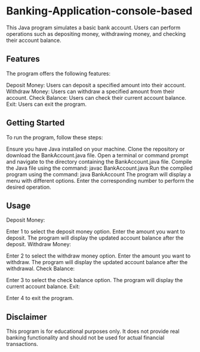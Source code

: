 # Banking-Application-console-based
This Java program simulates a basic bank account. Users can perform operations such as depositing money, withdrawing money, and checking their account balance.

## Features
The program offers the following features:

Deposit Money: Users can deposit a specified amount into their account.
Withdraw Money: Users can withdraw a specified amount from their account.
Check Balance: Users can check their current account balance.
Exit: Users can exit the program.
## Getting Started
To run the program, follow these steps:

Ensure you have Java installed on your machine.
Clone the repository or download the BankAccount.java file.
Open a terminal or command prompt and navigate to the directory containing the BankAccount.java file.
Compile the Java file using the command: javac BankAccount.java
Run the compiled program using the command: java BankAccount
The program will display a menu with different options. Enter the corresponding number to perform the desired operation.
## Usage
Deposit Money:

Enter 1 to select the deposit money option.
Enter the amount you want to deposit.
The program will display the updated account balance after the deposit.
Withdraw Money:

Enter 2 to select the withdraw money option.
Enter the amount you want to withdraw.
The program will display the updated account balance after the withdrawal.
Check Balance:

Enter 3 to select the check balance option.
The program will display the current account balance.
Exit:

Enter 4 to exit the program.
## Disclaimer
This program is for educational purposes only. It does not provide real banking functionality and should not be used for actual financial transactions.
